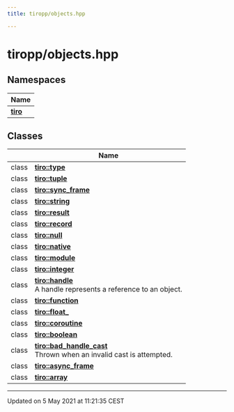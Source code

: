 ```yaml
---
title: tiropp/objects.hpp

---
```


# tiropp/objects.hpp

## Namespaces

| Name           |
| -------------- |
| **[tiro](/docs/api/namespaces/namespacetiro)**  |

## Classes

|                | Name           |
| -------------- | -------------- |
| class | **[tiro::type](/docs/api/classes/classtiro_1_1type)**  |
| class | **[tiro::tuple](/docs/api/classes/classtiro_1_1tuple)**  |
| class | **[tiro::sync_frame](/docs/api/classes/classtiro_1_1sync__frame)**  |
| class | **[tiro::string](/docs/api/classes/classtiro_1_1string)**  |
| class | **[tiro::result](/docs/api/classes/classtiro_1_1result)**  |
| class | **[tiro::record](/docs/api/classes/classtiro_1_1record)**  |
| class | **[tiro::null](/docs/api/classes/classtiro_1_1null)**  |
| class | **[tiro::native](/docs/api/classes/classtiro_1_1native)**  |
| class | **[tiro::module](/docs/api/classes/classtiro_1_1module)**  |
| class | **[tiro::integer](/docs/api/classes/classtiro_1_1integer)**  |
| class | **[tiro::handle](/docs/api/classes/classtiro_1_1handle)** <br>A handle represents a reference to an object.  |
| class | **[tiro::function](/docs/api/classes/classtiro_1_1function)**  |
| class | **[tiro::float_](/docs/api/classes/classtiro_1_1float__)**  |
| class | **[tiro::coroutine](/docs/api/classes/classtiro_1_1coroutine)**  |
| class | **[tiro::boolean](/docs/api/classes/classtiro_1_1boolean)**  |
| class | **[tiro::bad_handle_cast](/docs/api/classes/classtiro_1_1bad__handle__cast)** <br>Thrown when an invalid cast is attempted.  |
| class | **[tiro::async_frame](/docs/api/classes/classtiro_1_1async__frame)**  |
| class | **[tiro::array](/docs/api/classes/classtiro_1_1array)**  |






-------------------------------

Updated on  5 May 2021 at 11:21:35 CEST
